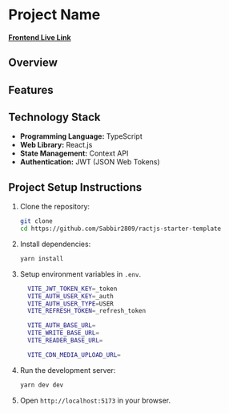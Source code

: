 # Project Name

#### [Frontend Live Link]()

## Overview

## Features

## Technology Stack

- **Programming Language:** TypeScript
- **Web Library:** React.js
- **State Management:** Context API
- **Authentication:** JWT (JSON Web Tokens)

## Project Setup Instructions

1. Clone the repository:

   ```bash
   git clone
   cd https://github.com/Sabbir2809/ractjs-starter-template
   ```

2. Install dependencies:
   ```bash
   yarn install
   ```
3. Setup environment variables in `.env`.

   ```bash
     VITE_JWT_TOKEN_KEY=_token
     VITE_AUTH_USER_KEY=_auth
     VITE_AUTH_USER_TYPE=USER
     VITE_REFRESH_TOKEN=_refresh_token

     VITE_AUTH_BASE_URL=
     VITE_WRITE_BASE_URL=
     VITE_READER_BASE_URL=

     VITE_CDN_MEDIA_UPLOAD_URL=
   ```

4. Run the development server:
   ```bash
   yarn dev dev
   ```
5. Open `http://localhost:5173` in your browser.
